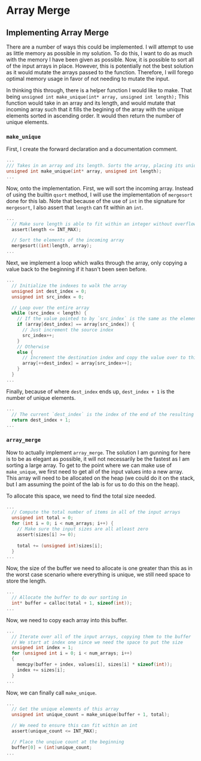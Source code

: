 # Array Merge

## Implementing Array Merge

There are a number of ways this could be implemented. I will attempt to use as little memory as possible in my solution. To do this, I want to do as much with the memory I have been given as possible. Now, it is possible to sort all of the input arrays in place. However, this is potentially not the best solution as it would mutate the arrays passed to the function. Therefore, I will forego optimal memory usage in favor of not needing to mutate the input.

In thinking this through, there is a helper function I would like to make. That being `unsigned int make_unique(int* array, unsigned int length);` This function would take in an array and its length, and would mutate that incoming array such that it fills the begining of the array with the unique elements sorted in ascending order. It would then return the number of unique elements.

### `make_unique`

First, I create the forward declaration and a documentation comment.

```c
...
/// Takes in an array and its length. Sorts the array, placing its unique elements in ascending order at the front of the array and returning the number of unique elements in the array. Note that this function mutates the incoming array.
unsigned int make_unique(int* array, unsigned int length);
...
```

Now, onto the implementation. First, we will sort the incoming array. Instead of using the builtin `qsort` method, I will use the implementation of `mergesort` done for this lab. Note that because of the use of `int` in the signature for `mergesort`, I also assert that `length` can fit within an `int`.

```c
...
  // Make sure length is able to fit within an integer without overflowing
  assert(length <= INT_MAX);

  // Sort the elements of the incoming array
  mergesort((int)length, array);
...
```

Next, we implement a loop which walks through the array, only copying a value back to the beginning if it hasn't been seen before.

```c
...
  // Initialize the indexes to walk the array
  unsigned int dest_index = 0;
  unsigned int src_index = 0;

  // Loop over the entire array
  while (src_index < length) {
    // If the value pointed to by `src_index` is the same as the element pointed to by `dest_index`
    if (array[dest_index] == array[src_index]) {
      // Just increment the source index
      src_index++;
    }
    // Otherwise
    else {
      // Increment the destination index and copy the value over to this new value
      array[++dest_index] = array[src_index++];
    }
  }
...
```

Finally, because of where `dest_index` ends up, `dest_index + 1` is the number of unique elements.

```c
...
  // The current `dest_index` is the index of the end of the resulting array, so `dest_index + 1`is its length.
  return dest_index + 1;
...
```

### `array_merge`

Now to actually implement `array_merge`. The solution I am gunning for here is to be as elegant as possible, it will not necessarily be the fastest as I am sorting a large array. To get to the point where we can make use of `make_unique`, we first need to get all of the input values into a new array. This array will need to be allocated on the heap (we could do it on the stack, but I am assuming the point of the lab is for us to do this on the heap).

To allocate this space, we need to find the total size needed.

```c
...
  // Compute the total number of items in all of the input arrays
  unsigned int total = 0;
  for (int i = 0; i < num_arrays; i++) {
    // Make sure the input sizes are all atleast zero
    assert(sizes[i] >= 0);
    
    total += (unsigned int)sizes[i];
  }
...
```

Now, the size of the buffer we need to allocate is one greater than this as in the worst case scenario where everything is unique, we still need space to store the length.

```c
...
  // Allocate the buffer to do our sorting in
  int* buffer = calloc(total + 1, sizeof(int));
...
```

Now, we need to copy each array into this buffer.

```c
...
  // Iterate over all of the input arrays, copying them to the buffer
  // We start at index one since we need the space to put the size
  unsigned int index = 1;
  for (unsigned int i = 0; i < num_arrays; i++)
  {
    memcpy(buffer + index, values[i], sizes[i] * sizeof(int));
    index += sizes[i];
  }
...
```

Now, we can finally call `make_unique`.

```c
...
  // Get the unique elements of this array
  unsigned int unique_count = make_unique(buffer + 1, total);

  // We need to ensure this can fit within an int
  assert(unique_count <= INT_MAX);

  // Place the unqiue count at the beginning
  buffer[0] = (int)unique_count;
...
```